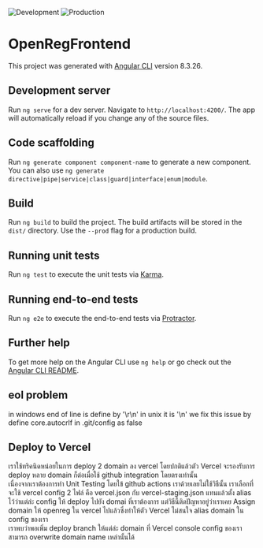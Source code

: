 ![Development](https://github.com/thinc-org/open-reg-frontend/workflows/Build%20and%20Test/badge.svg?branch=dev)
![Production](https://github.com/thinc-org/open-reg-frontend/workflows/Build%20and%20Test/badge.svg?branch=master)

# OpenRegFrontend

This project was generated with [Angular CLI](https://github.com/angular/angular-cli) version 8.3.26.

## Development server

Run `ng serve` for a dev server. Navigate to `http://localhost:4200/`. The app will automatically reload if you change any of the source files.

## Code scaffolding

Run `ng generate component component-name` to generate a new component. You can also use `ng generate directive|pipe|service|class|guard|interface|enum|module`.

## Build

Run `ng build` to build the project. The build artifacts will be stored in the `dist/` directory. Use the `--prod` flag for a production build.

## Running unit tests

Run `ng test` to execute the unit tests via [Karma](https://karma-runner.github.io).

## Running end-to-end tests

Run `ng e2e` to execute the end-to-end tests via [Protractor](http://www.protractortest.org/).

## Further help

To get more help on the Angular CLI use `ng help` or go check out the [Angular CLI README](https://github.com/angular/angular-cli/blob/master/README.md).

## eol problem

in windows end of line is define by '\r\n' in unix it is '\n'
we fix this issue by define core.autocrlf in .git/config as false

## Deploy to Vercel

เราใช้ทริคนิดหน่อยในการ deploy 2 domain ลง vercel โดยปกติแล้วตัว Vercel จะรองรับการ deploy หลาย domain ก็ต่อเมื่อใช้ github integration โดยตรงเท่านั้น \
เนื่องจากเราต้องการทำ Unit Testing โดยใข้ github actions เราด้วยเลยไม่ใช้วิธีนั้น เราเลือกที่จะใช้ vercel config 2 ไฟล์ คือ vercel.json กับ vercel-staging.json แทนแล้วตั้ง alias ไว้ว่าแต่ล่ะ config ให้ deploy ไปยัง domai ที่เราต้องการ แต่วิธีนี้ติดปัญหาอยู่ว่าเราเคย Assign domain ให้ openreg ใน vercel ไปแล้วซึ่งทำให้ตัว Vercel ไม่สนใจ alias domain ใน config ของเรา \
เราพบว่าพอเพิ่ม deploy branch ให้แต่ล่ะ domain ที่ Vercel console config ของเราสามารถ overwrite domain name เหล่านั้นได้
